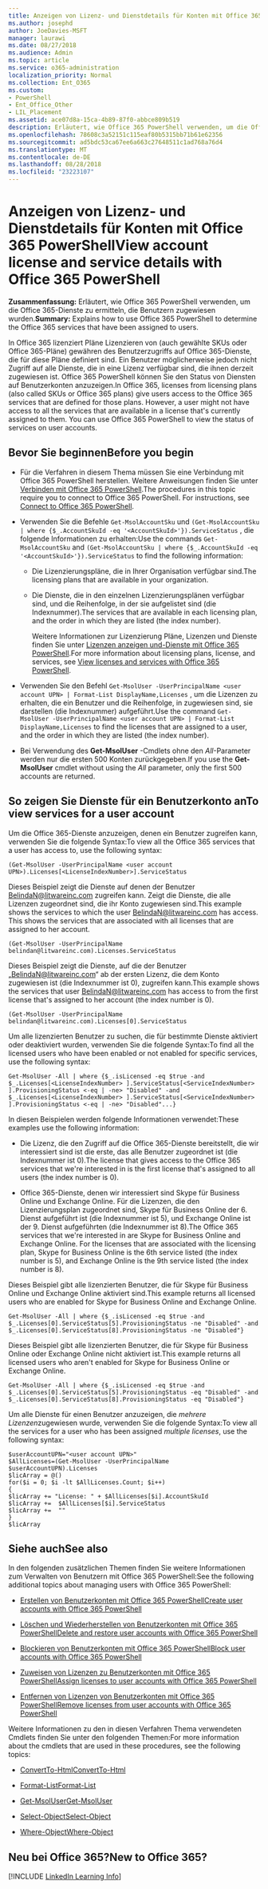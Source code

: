```yaml
---
title: Anzeigen von Lizenz- und Dienstdetails für Konten mit Office 365 PowerShell
ms.author: josephd
author: JoeDavies-MSFT
manager: laurawi
ms.date: 08/27/2018
ms.audience: Admin
ms.topic: article
ms.service: o365-administration
localization_priority: Normal
ms.collection: Ent_O365
ms.custom:
- PowerShell
- Ent_Office_Other
- LIL_Placement
ms.assetid: ace07d8a-15ca-4b89-87f0-abbce809b519
description: Erläutert, wie Office 365 PowerShell verwenden, um die Office 365-Dienste zu ermitteln, die Benutzern zugewiesen wurden.
ms.openlocfilehash: 78608c3a52151c115eaf80b5315bb71b61e62356
ms.sourcegitcommit: ad5bdc53ca67ee6a663c27648511c1ad768a76d4
ms.translationtype: MT
ms.contentlocale: de-DE
ms.lasthandoff: 08/28/2018
ms.locfileid: "23223107"
---
```

# <a name="view-account-license-and-service-details-with-office-365-powershell"></a><span data-ttu-id="e5fbd-103">Anzeigen von Lizenz- und Dienstdetails für Konten mit Office 365 PowerShell</span><span class="sxs-lookup"><span data-stu-id="e5fbd-103">View account license and service details with Office 365 PowerShell</span></span>

<span data-ttu-id="e5fbd-104">**Zusammenfassung:** Erläutert, wie Office 365 PowerShell verwenden, um die Office 365-Dienste zu ermitteln, die Benutzern zugewiesen wurden.</span><span class="sxs-lookup"><span data-stu-id="e5fbd-104">**Summary:** Explains how to use Office 365 PowerShell to determine the Office 365 services that have been assigned to users.</span></span>
  
<span data-ttu-id="e5fbd-p101">In Office 365 lizenziert Pläne Lizenzieren von (auch gewählte SKUs oder Office 365-Pläne) gewähren des Benutzerzugriffs auf Office 365-Dienste, die für diese Pläne definiert sind. Ein Benutzer möglicherweise jedoch nicht Zugriff auf alle Dienste, die in eine Lizenz verfügbar sind, die ihnen derzeit zugewiesen ist. Office 365 PowerShell können Sie den Status von Diensten auf Benutzerkonten anzuzeigen.</span><span class="sxs-lookup"><span data-stu-id="e5fbd-p101">In Office 365, licenses from licensing plans (also called SKUs or Office 365 plans) give users access to the Office 365 services that are defined for those plans. However, a user might not have access to all the services that are available in a license that's currently assigned to them. You can use Office 365 PowerShell to view the status of services on user accounts.</span></span> 

## <a name="before-you-begin"></a><span data-ttu-id="e5fbd-108">Bevor Sie beginnen</span><span class="sxs-lookup"><span data-stu-id="e5fbd-108">Before you begin</span></span>

- <span data-ttu-id="e5fbd-p102">Für die Verfahren in diesem Thema müssen Sie eine Verbindung mit Office 365 PowerShell herstellen. Weitere Anweisungen finden Sie unter [Verbinden mit Office 365 PowerShell](connect-to-office-365-powershell.md).</span><span class="sxs-lookup"><span data-stu-id="e5fbd-p102">The procedures in this topic require you to connect to Office 365 PowerShell. For instructions, see [Connect to Office 365 PowerShell](connect-to-office-365-powershell.md).</span></span>
    
- <span data-ttu-id="e5fbd-111">Verwenden Sie die Befehle `Get-MsolAccountSku` und `(Get-MsolAccountSku | where {$_.AccountSkuId -eq '<AccountSkuId>'}).ServiceStatus` , die folgende Informationen zu erhalten:</span><span class="sxs-lookup"><span data-stu-id="e5fbd-111">Use the commands  `Get-MsolAccountSku` and `(Get-MsolAccountSku | where {$_.AccountSkuId -eq '<AccountSkuId>'}).ServiceStatus` to find the following information:</span></span>
    
  - <span data-ttu-id="e5fbd-112">Die Lizenzierungspläne, die in Ihrer Organisation verfügbar sind.</span><span class="sxs-lookup"><span data-stu-id="e5fbd-112">The licensing plans that are available in your organization.</span></span>
    
  - <span data-ttu-id="e5fbd-113">Die Dienste, die in den einzelnen Lizenzierungsplänen verfügbar sind, und die Reihenfolge, in der sie aufgelistet sind (die Indexnummer).</span><span class="sxs-lookup"><span data-stu-id="e5fbd-113">The services that are available in each licensing plan, and the order in which they are listed (the index number).</span></span>
    
     <span data-ttu-id="e5fbd-114">Weitere Informationen zur Lizenzierung Pläne, Lizenzen und Dienste finden Sie unter [Lizenzen anzeigen und-Dienste mit Office 365 PowerShell](view-licenses-and-services-with-office-365-powershell.md).</span><span class="sxs-lookup"><span data-stu-id="e5fbd-114">For more information about licensing plans, license, and services, see [View licenses and services with Office 365 PowerShell](view-licenses-and-services-with-office-365-powershell.md).</span></span>
    
- <span data-ttu-id="e5fbd-115">Verwenden Sie den Befehl `Get-MsolUser -UserPrincipalName <user account UPN> | Format-List DisplayName,Licenses` , um die Lizenzen zu erhalten, die ein Benutzer und die Reihenfolge, in zugewiesen sind, sie darstellen (die Indexnummer) aufgeführt.</span><span class="sxs-lookup"><span data-stu-id="e5fbd-115">Use the command  `Get-MsolUser -UserPrincipalName <user account UPN> | Format-List DisplayName,Licenses` to find the licenses that are assigned to a user, and the order in which they are listed (the index number).</span></span>
    
- <span data-ttu-id="e5fbd-116">Bei Verwendung des **Get-MsolUser** -Cmdlets ohne den _All_-Parameter werden nur die ersten 500 Konten zurückgegeben.</span><span class="sxs-lookup"><span data-stu-id="e5fbd-116">If you use the **Get-MsolUser** cmdlet without using the _All_ parameter, only the first 500 accounts are returned.</span></span>
    

## <a name="to-view-services-for-a-user-account"></a><span data-ttu-id="e5fbd-117">So zeigen Sie Dienste für ein Benutzerkonto an</span><span class="sxs-lookup"><span data-stu-id="e5fbd-117">To view services for a user account</span></span>

<span data-ttu-id="e5fbd-118">Um die Office 365-Dienste anzuzeigen, denen ein Benutzer zugreifen kann, verwenden Sie die folgende Syntax:</span><span class="sxs-lookup"><span data-stu-id="e5fbd-118">To view all the Office 365 services that a user has access to, use the following syntax:</span></span>
  
```
(Get-MsolUser -UserPrincipalName <user account UPN>).Licenses[<LicenseIndexNumber>].ServiceStatus
```

<span data-ttu-id="e5fbd-p103">Dieses Beispiel zeigt die Dienste auf denen der Benutzer BelindaN@litwareinc.com zugreifen kann. Zeigt die Dienste, die alle Lizenzen zugeordnet sind, die ihr Konto zugewiesen sind.</span><span class="sxs-lookup"><span data-stu-id="e5fbd-p103">This example shows the services to which the user BelindaN@litwareinc.com has access. This shows the services that are associated with all licenses that are assigned to her account.</span></span>
  
```
(Get-MsolUser -UserPrincipalName belindan@litwareinc.com).Licenses.ServiceStatus
```

<span data-ttu-id="e5fbd-121">Dieses Beispiel zeigt die Dienste, auf die der Benutzer „BelindaN@litwareinc.com“ ab der ersten Lizenz, die dem Konto zugewiesen ist (die Indexnummer ist 0), zugreifen kann.</span><span class="sxs-lookup"><span data-stu-id="e5fbd-121">This example shows the services that user BelindaN@litwareinc.com has access to from the first license that's assigned to her account (the index number is 0).</span></span>
  
```
(Get-MsolUser -UserPrincipalName belindan@litwareinc.com).Licenses[0].ServiceStatus
```

<span data-ttu-id="e5fbd-122">Um alle lizenzierten Benutzer zu suchen, die für bestimmte Dienste aktiviert oder deaktiviert wurden, verwenden Sie die folgende Syntax:</span><span class="sxs-lookup"><span data-stu-id="e5fbd-122">To find all the licensed users who have been enabled or not enabled for specific services, use the following syntax:</span></span>
  
```
Get-MsolUser -All | where {$_.isLicensed -eq $true -and $_.Licenses[<LicenseIndexNumber> ].ServiceStatus[<ServiceIndexNumber> ].ProvisioningStatus <-eq | -ne> "Disabled" -and $_.Licenses[<LicenseIndexNumber> ].ServiceStatus[<ServiceIndexNumber> ].ProvisioningStatus <-eq | -ne> "Disabled"...}
```

<span data-ttu-id="e5fbd-123">In diesen Beispielen werden folgende Informationen verwendet:</span><span class="sxs-lookup"><span data-stu-id="e5fbd-123">These examples use the following information:</span></span>
  
- <span data-ttu-id="e5fbd-124">Die Lizenz, die den Zugriff auf die Office 365-Dienste bereitstellt, die wir interessiert sind ist die erste, das alle Benutzer zugeordnet ist (die Indexnummer ist 0).</span><span class="sxs-lookup"><span data-stu-id="e5fbd-124">The license that gives access to the Office 365 services that we're interested in is the first license that's assigned to all users (the index number is 0).</span></span>
    
- <span data-ttu-id="e5fbd-p104">Office 365-Dienste, denen wir interessiert sind Skype für Business Online und Exchange Online. Für die Lizenzen, die den Lizenzierungsplan zugeordnet sind, Skype für Business Online der 6. Dienst aufgeführt ist (die Indexnummer ist 5), und Exchange Online ist der 9. Dienst aufgeführten (die Indexnummer ist 8).</span><span class="sxs-lookup"><span data-stu-id="e5fbd-p104">The Office 365 services that we're interested in are Skype for Business Online and Exchange Online. For the licenses that are associated with the licensing plan, Skype for Business Online is the 6th service listed (the index number is 5), and Exchange Online is the 9th service listed (the index number is 8).</span></span>
    
<span data-ttu-id="e5fbd-127">Dieses Beispiel gibt alle lizenzierten Benutzer, die für Skype für Business Online und Exchange Online aktiviert sind.</span><span class="sxs-lookup"><span data-stu-id="e5fbd-127">This example returns all licensed users who are enabled for Skype for Business Online and Exchange Online.</span></span>
  
```
Get-MsolUser -All | where {$_.isLicensed -eq $true -and $_.Licenses[0].ServiceStatus[5].ProvisioningStatus -ne "Disabled" -and $_.Licenses[0].ServiceStatus[8].ProvisioningStatus -ne "Disabled"}
```

<span data-ttu-id="e5fbd-128">Dieses Beispiel gibt alle lizenzierten Benutzer, die für Skype für Business Online oder Exchange Online nicht aktiviert ist.</span><span class="sxs-lookup"><span data-stu-id="e5fbd-128">This example returns all licensed users who aren't enabled for Skype for Business Online or Exchange Online.</span></span>
  
```
Get-MsolUser -All | where {$_.isLicensed -eq $true -and $_.Licenses[0].ServiceStatus[5].ProvisioningStatus -eq "Disabled" -and $_.Licenses[0].ServiceStatus[8].ProvisioningStatus -eq "Disabled"}
```

<span data-ttu-id="e5fbd-129">Um alle Dienste für einen Benutzer anzuzeigen, die *mehrere Lizenzen*zugewiesen wurde, verwenden Sie die folgende Syntax:</span><span class="sxs-lookup"><span data-stu-id="e5fbd-129">To view all the services for a user who has been assigned *multiple licenses*, use the following syntax:</span></span>

```
$userAccountUPN="<user account UPN>"
$AllLicenses=(Get-MsolUser -UserPrincipalName $userAccountUPN).Licenses
$licArray = @()
for($i = 0; $i -lt $AllLicenses.Count; $i++)
{
$licArray += "License: " + $AllLicenses[$i].AccountSkuId
$licArray +=  $AllLicenses[$i].ServiceStatus
$licArray +=  ""
}
$licArray
```

  
## <a name="see-also"></a><span data-ttu-id="e5fbd-130">Siehe auch</span><span class="sxs-lookup"><span data-stu-id="e5fbd-130">See also</span></span>

<span data-ttu-id="e5fbd-131">In den folgenden zusätzlichen Themen finden Sie weitere Informationen zum Verwalten von Benutzern mit Office 365 PowerShell:</span><span class="sxs-lookup"><span data-stu-id="e5fbd-131">See the following additional topics about managing users with Office 365 PowerShell:</span></span>
  
- [<span data-ttu-id="e5fbd-132">Erstellen von Benutzerkonten mit Office 365 PowerShell</span><span class="sxs-lookup"><span data-stu-id="e5fbd-132">Create user accounts with Office 365 PowerShell</span></span>](create-user-accounts-with-office-365-powershell.md)
    
- [<span data-ttu-id="e5fbd-133">Löschen und Wiederherstellen von Benutzerkonten mit Office 365 PowerShell</span><span class="sxs-lookup"><span data-stu-id="e5fbd-133">Delete and restore user accounts with Office 365 PowerShell</span></span>](delete-and-restore-user-accounts-with-office-365-powershell.md)
    
- [<span data-ttu-id="e5fbd-134">Blockieren von Benutzerkonten mit Office 365 PowerShell</span><span class="sxs-lookup"><span data-stu-id="e5fbd-134">Block user accounts with Office 365 PowerShell</span></span>](block-user-accounts-with-office-365-powershell.md)
    
- [<span data-ttu-id="e5fbd-135">Zuweisen von Lizenzen zu Benutzerkonten mit Office 365 PowerShell</span><span class="sxs-lookup"><span data-stu-id="e5fbd-135">Assign licenses to user accounts with Office 365 PowerShell</span></span>](assign-licenses-to-user-accounts-with-office-365-powershell.md)
    
- [<span data-ttu-id="e5fbd-136">Entfernen von Lizenzen von Benutzerkonten mit Office 365 PowerShell</span><span class="sxs-lookup"><span data-stu-id="e5fbd-136">Remove licenses from user accounts with Office 365 PowerShell</span></span>](remove-licenses-from-user-accounts-with-office-365-powershell.md)
    
<span data-ttu-id="e5fbd-137">Weitere Informationen zu den in diesen Verfahren Thema verwendeten Cmdlets finden Sie unter den folgenden Themen:</span><span class="sxs-lookup"><span data-stu-id="e5fbd-137">For more information about the cmdlets that are used in these procedures, see the following topics:</span></span>
  
- [<span data-ttu-id="e5fbd-138">ConvertTo-Html</span><span class="sxs-lookup"><span data-stu-id="e5fbd-138">ConvertTo-Html</span></span>](https://go.microsoft.com/fwlink/p/?LinkId=113290)
    
- [<span data-ttu-id="e5fbd-139">Format-List</span><span class="sxs-lookup"><span data-stu-id="e5fbd-139">Format-List</span></span>](https://go.microsoft.com/fwlink/p/?LinkId=113302)
    
- [<span data-ttu-id="e5fbd-140">Get-MsolUser</span><span class="sxs-lookup"><span data-stu-id="e5fbd-140">Get-MsolUser</span></span>](https://go.microsoft.com/fwlink/p/?LinkId=691543)
    
- [<span data-ttu-id="e5fbd-141">Select-Object</span><span class="sxs-lookup"><span data-stu-id="e5fbd-141">Select-Object</span></span>](https://go.microsoft.com/fwlink/p/?LinkId=113387)
    
- [<span data-ttu-id="e5fbd-142">Where-Object</span><span class="sxs-lookup"><span data-stu-id="e5fbd-142">Where-Object</span></span>](https://go.microsoft.com/fwlink/p/?LinkId=113423)
    

  
## <a name="new-to-office-365"></a><span data-ttu-id="e5fbd-143">Neu bei Office 365?</span><span class="sxs-lookup"><span data-stu-id="e5fbd-143">New to Office 365?</span></span>


[!INCLUDE [LinkedIn Learning Info](../common/office/linkedin-learning-info.md)]